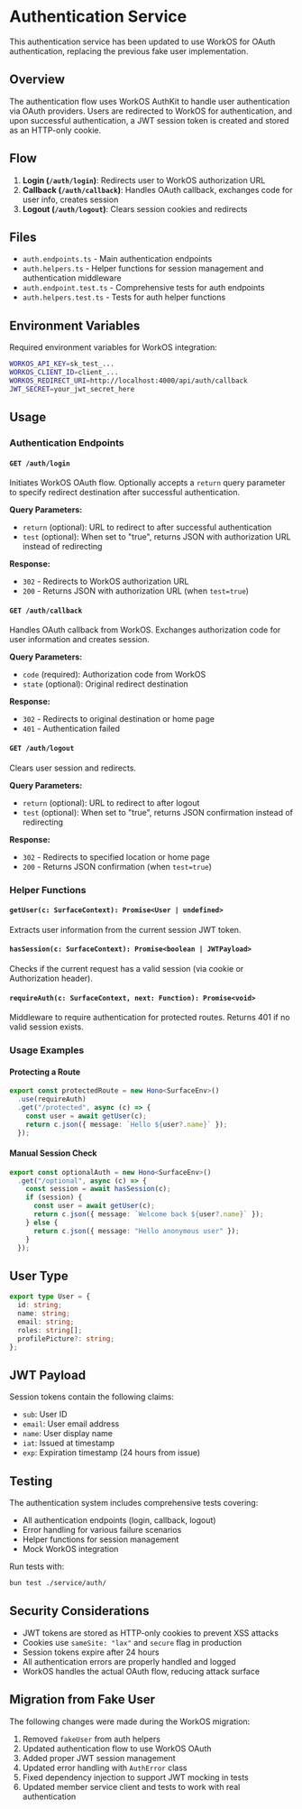 # Authentication Service

This authentication service has been updated to use WorkOS for OAuth authentication, replacing the previous fake user implementation.

## Overview

The authentication flow uses WorkOS AuthKit to handle user authentication via OAuth providers. Users are redirected to WorkOS for authentication, and upon successful authentication, a JWT session token is created and stored as an HTTP-only cookie.

## Flow

1. **Login (`/auth/login`)**: Redirects user to WorkOS authorization URL
2. **Callback (`/auth/callback`)**: Handles OAuth callback, exchanges code for user info, creates session
3. **Logout (`/auth/logout`)**: Clears session cookies and redirects

## Files

- `auth.endpoints.ts` - Main authentication endpoints
- `auth.helpers.ts` - Helper functions for session management and authentication middleware
- `auth.endpoint.test.ts` - Comprehensive tests for auth endpoints
- `auth.helpers.test.ts` - Tests for auth helper functions

## Environment Variables

Required environment variables for WorkOS integration:

```bash
WORKOS_API_KEY=sk_test_...
WORKOS_CLIENT_ID=client_...
WORKOS_REDIRECT_URI=http://localhost:4000/api/auth/callback
JWT_SECRET=your_jwt_secret_here
```

## Usage

### Authentication Endpoints

#### `GET /auth/login`
Initiates WorkOS OAuth flow. Optionally accepts a `return` query parameter to specify redirect destination after successful authentication.

**Query Parameters:**
- `return` (optional): URL to redirect to after successful authentication
- `test` (optional): When set to "true", returns JSON with authorization URL instead of redirecting

**Response:**
- `302` - Redirects to WorkOS authorization URL
- `200` - Returns JSON with authorization URL (when `test=true`)

#### `GET /auth/callback`
Handles OAuth callback from WorkOS. Exchanges authorization code for user information and creates session.

**Query Parameters:**
- `code` (required): Authorization code from WorkOS
- `state` (optional): Original redirect destination

**Response:**
- `302` - Redirects to original destination or home page
- `401` - Authentication failed

#### `GET /auth/logout`
Clears user session and redirects.

**Query Parameters:**
- `return` (optional): URL to redirect to after logout
- `test` (optional): When set to "true", returns JSON confirmation instead of redirecting

**Response:**
- `302` - Redirects to specified location or home page
- `200` - Returns JSON confirmation (when `test=true`)

### Helper Functions

#### `getUser(c: SurfaceContext): Promise<User | undefined>`
Extracts user information from the current session JWT token.

#### `hasSession(c: SurfaceContext): Promise<boolean | JWTPayload>`
Checks if the current request has a valid session (via cookie or Authorization header).

#### `requireAuth(c: SurfaceContext, next: Function): Promise<void>`
Middleware to require authentication for protected routes. Returns 401 if no valid session exists.

### Usage Examples

#### Protecting a Route
```typescript
export const protectedRoute = new Hono<SurfaceEnv>()
  .use(requireAuth)
  .get("/protected", async (c) => {
    const user = await getUser(c);
    return c.json({ message: `Hello ${user?.name}` });
  });
```

#### Manual Session Check
```typescript
export const optionalAuth = new Hono<SurfaceEnv>()
  .get("/optional", async (c) => {
    const session = await hasSession(c);
    if (session) {
      const user = await getUser(c);
      return c.json({ message: `Welcome back ${user?.name}` });
    } else {
      return c.json({ message: "Hello anonymous user" });
    }
  });
```

## User Type

```typescript
export type User = {
  id: string;
  name: string;
  email: string;
  roles: string[];
  profilePicture?: string;
};
```

## JWT Payload

Session tokens contain the following claims:
- `sub`: User ID
- `email`: User email address
- `name`: User display name
- `iat`: Issued at timestamp
- `exp`: Expiration timestamp (24 hours from issue)

## Testing

The authentication system includes comprehensive tests covering:
- All authentication endpoints (login, callback, logout)
- Error handling for various failure scenarios
- Helper functions for session management
- Mock WorkOS integration

Run tests with:
```bash
bun test ./service/auth/
```

## Security Considerations

- JWT tokens are stored as HTTP-only cookies to prevent XSS attacks
- Cookies use `sameSite: "lax"` and `secure` flag in production
- Session tokens expire after 24 hours
- All authentication errors are properly handled and logged
- WorkOS handles the actual OAuth flow, reducing attack surface

## Migration from Fake User

The following changes were made during the WorkOS migration:
1. Removed `fakeUser` from auth helpers
2. Updated authentication flow to use WorkOS OAuth
3. Added proper JWT session management
4. Updated error handling with `AuthError` class
5. Fixed dependency injection to support JWT mocking in tests
6. Updated member service client and tests to work with real authentication